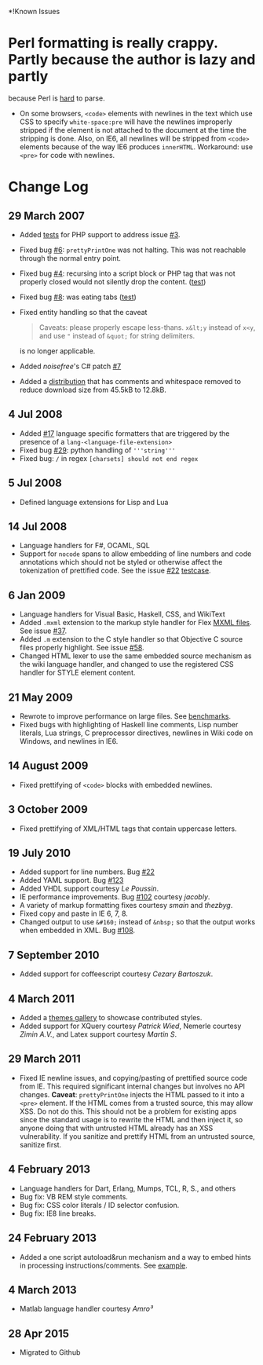 *!Known Issues

 # Perl formatting is really crappy. Partly because the author is lazy and partly
   because Perl is [hard](http://www.perlmonks.org/?node_id=663393) to parse.
 * On some browsers, `<code>` elements with newlines in the text which use CSS
   to specify `white-space:pre` will have the newlines improperly stripped if
   the element is not attached to the document at the time the stripping is done.
   Also, on IE6, all newlines will be stripped from `<code>` elements because
   of the way IE6 produces `innerHTML`. Workaround: use `<pre>` for code with
   newlines.

# Change Log

## 29 March 2007

 * Added [tests](https://raw.githack.com/google/code-prettify/master/tests/prettify_test.html#php)
   for PHP support to address issue [#3](https://github.com/google/code-prettify/issues/3).
 * Fixed bug [#6](https://github.com/google/code-prettify/issues/6): `prettyPrintOne`
   was not halting. This was not reachable through the normal entry point.
 * Fixed bug [#4](https://github.com/google/code-prettify/issues/4): recursing into a
   script block or PHP tag that was not properly closed would not silently drop the content.
   ([test](https://raw.githack.com/google/code-prettify/master/tests/prettify_test.html#js_script))
 * Fixed bug [#8](https://github.com/google/code-prettify/issues/8): was eating tabs
   ([test](https://raw.githack.com/google/code-prettify/master/tests/prettify_test.html#issue8))
 * Fixed entity handling so that the caveat

   > Caveats: please properly escape less-thans. `x&lt;y` instead of `x<y`,
   > and use `"` instead of `&quot;` for string delimiters.

   is no longer applicable.
 * Added *noisefree*'s C# patch [#7](https://github.com/google/code-prettify/issues/7)
 * Added a [distribution](http://google-code-prettify.googlecode.com/files/prettify-small.zip)
   that has comments and whitespace removed to reduce download size from 45.5kB
   to 12.8kB.

## 4 Jul 2008

 * Added [#17](https://github.com/google/code-prettify/issues/17) language specific
   formatters that are triggered by the presence of a `lang-<language-file-extension>`
 * Fixed bug [#29](https://github.com/google/code-prettify/issues/29): python
   handling of `'''string'''`
 * Fixed bug: `/` in regex `[charsets] should not end regex`

## 5 Jul 2008

 * Defined language extensions for Lisp and Lua

## 14 Jul 2008

 * Language handlers for F#, OCAML, SQL
 * Support for `nocode` spans to allow embedding of line numbers and code
   annotations which should not be styled or otherwise affect the tokenization
   of prettified code. See the issue [#22](https://github.com/google/code-prettify/issues/22)
   [testcase](https://raw.githack.com/google/code-prettify/master/tests/prettify_test.html#issue22).

## 6 Jan 2009

 * Language handlers for Visual Basic, Haskell, CSS, and WikiText
 * Added `.mxml` extension to the markup style handler for
   Flex [MXML files](http://en.wikipedia.org/wiki/MXML).
   See issue [#37](https://github.com/google/code-prettify/issues/37).
 * Added `.m` extension to the C style handler so that Objective C source files
   properly highlight. See issue [#58](https://github.com/google/code-prettify/issues/58).
 * Changed HTML lexer to use the same embedded source mechanism as the wiki
   language handler, and changed to use the registered CSS handler for STYLE
   element content.

## 21 May 2009

 * Rewrote to improve performance on large files.
   See [benchmarks](http://mikesamuel.blogspot.com/2009/05/efficient-parsing-in-javascript.html).
 * Fixed bugs with highlighting of Haskell line comments, Lisp number literals,
   Lua strings, C preprocessor directives, newlines in Wiki code on Windows, and
   newlines in IE6.

## 14 August 2009

 * Fixed prettifying of `<code>` blocks with embedded newlines.

## 3 October 2009

 * Fixed prettifying of XML/HTML tags that contain uppercase letters.

## 19 July 2010

 * Added support for line numbers. Bug [#22](https://github.com/google/code-prettify/issues/22)
 * Added YAML support. Bug [#123](https://github.com/google/code-prettify/issues/123)
 * Added VHDL support courtesy *Le Poussin*.
 * IE performance improvements. Bug [#102](https://github.com/google/code-prettify/issues/102)
   courtesy *jacobly*.
 * A variety of markup formatting fixes courtesy *smain* and *thezbyg*.
 * Fixed copy and paste in IE 6, 7, 8.
 * Changed output to use `&#160;` instead of `&nbsp;` so that the output works
   when embedded in XML. Bug [#108](https://github.com/google/code-prettify/issues/108).

## 7 September 2010

 * Added support for coffeescript courtesy *Cezary Bartoszuk*.

## 4 March 2011

 * Added a [themes gallery](https://raw.githack.com/google/code-prettify/master/styles/index.html)
   to showcase contributed styles.
 * Added support for XQuery courtesy *Patrick Wied*, Nemerle courtesy *Zimin A.V.*,
   and Latex support courtesy *Martin S*.

## 29 March 2011

 * Fixed IE newline issues, and copying/pasting of prettified source code from IE.
   This required significant internal changes but involves no API changes.
   **Caveat**: `prettyPrintOne` injects the HTML passed to it into a `<pre>` element.
   If the HTML comes from a trusted source, this may allow XSS. Do not do this.
   This should not be a problem for existing apps since the standard usage is to
   rewrite the HTML and then inject it, so anyone doing that with untrusted HTML
   already has an XSS vulnerability. If you sanitize and prettify HTML from an
   untrusted source, sanitize first.

## 4 February 2013

 * Language handlers for Dart, Erlang, Mumps, TCL, R, S., and others
 * Bug fix: VB REM style comments.
 * Bug fix: CSS color literals / ID selector confusion.
 * Bug fix: IE8 line breaks.

## 24 February 2013

 * Added a one script autoload&run mechanism and a way to embed hints in
   processing instructions/comments. See
   [example](https://raw.githack.com/google/code-prettify/master/examples/quine.html).

## 4 March 2013

 * Matlab language handler courtesy *Amro³*

## 28 Apr 2015

 * Migrated to Github
 